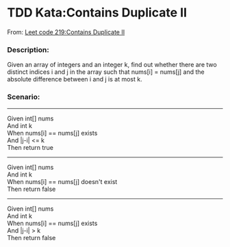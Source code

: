 # TDD Kata:Contains Duplicate II　

From: <a href="https://leetcode.com/problems/contains-duplicate-ii/">Leet code 219:Contains Duplicate II </a>


<h3>Description:</h3>
<p>
Given an array of integers and an integer k, 
find out whether there are two distinct indices i 
and j in the array such that nums[i] = nums[j] and 
the absolute difference between i and j is at most k.
</p>

<h3>Scenario:</h3>
<hr/>
<p>
Given int[] nums</br> 
And int k<br/>
When  nums[i] == nums[j] exists</br>
And |j-i| <= k</br>
Then return true
</p>
<hr/>

<p>
Given int[] nums</br> 
And int k<br/>
When  nums[i] == nums[j] doesn't exist</br>
Then return false
</p>
<hr/>
<p>
Given int[] nums</br> 
And int k<br/>
When  nums[i] == nums[j] exists</br>
And |j-i| > k</br>
Then return false
</p>
